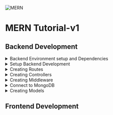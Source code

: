 ![MERN](https://miro.medium.com/v2/0*hU4zJiyVwWcM0L-w.png)

# MERN Tutorial-v1
## Backend Development

<details>
<summary>Backend Environment setup and Dependencies</summary>
<li><a href="https://nodejs.org/en" target="_blank">Node.js</a></li>
<li><a href="https://expressjs.com/">Express</a></li>
<li><a href="https://www.npmjs.com/package/dotenv">dotenv</a></li>
<li><a href="https://mongoosejs.com/">mongoose</a></li>
<li><a href="https://chrisyeh96.github.io/2020/03/28/terminal-colors.html">colors</a></li>
<li><a href="https://www.npmjs.com/package/nodemon">nodemon</a></li>
</details>

<details>
<summary>Setup Backend Development</summary>

1. Open a terminal and create a new directory for the project called `mern-tutorial` and `cd` into it and open it in your coder.  
    - Create a file named `backend` in the `root directory`.

    **(All the routes, controllers and models will be located in this folder.)** 

    - Create a file in the `backend` folder named `server.js`
    - In your terminal run `$ npm init` to initialize a new Node.js project.

2. Create a ``.gitignore`` file in the root directory and add the following lines to it:
```
node_modules
.env
```
3. Install the following dependencies:
```
$ npm i express dotenv mongoose colors
```
```
$ npm i -D nodemon
```
4. Open the `package.json` file and remove the current lines from the `scripts` object and add the following lines:
```json
"start": "node backend/server.js",
"server": "nodemon backend/server.js"
```
5. Add the following line to your `server.js` file:
```js
console.log('Hello World');
```
6. In your terminal run `$ npm run server` to start the server using nodemon to run the `server.js` file. You should see `Hello World` in the terminal.

7. Create a Git repository using `git init` and push your code to GitHub.

8. Clear the `server.js` file and replace with the following code:
```js
const express = require('express') // import express
const dotenv = require('dotenv').config() // import dotenv to use .env file for environment variables
const port = 5000 // set port to 5000

const app = express() // create express app and initialize it

app.listen(port, () => console.log(`Server is running on port ${port}`))
```
9. Run `$ npm run server` in the terminal and you will see "**Server is running on port 5000**".

10. Create a `.env` file in the root directory and add the following lines to it:
```js
NODE_ENV = development
PORT = 8000
```
11. Replace the `port` variable in the `server.js` file with the following code:
```js
const port = process.env.PORT || 5000
```
12. Running `$ npm run server` in the terminal will now show "**Server is running on port 8000**".

13. Change the `port` variable back to `5000` in the `server.js` file, because port `8000` will be used for the frontend.
</details>

<details>
<summary>Creating Routes</summary>

1. Replace the code in the `server.js` file with the following code to test the routes:
```js
const express = require('express') // import express
const dotenv = require('dotenv').config() // import dotenv to use .env file for environment variables
const port = process.env.PORT || 5000 // set port to 5000 or whatever is in .env file

const app = express() // create express app and initialize it

app.get('/api/goals', (req, res) => {
  res.send('Get goals')
})

app.listen(port, () => console.log(`Server is running on port ${port}`))
```
2. Open up Postman [https://www.postman.com/](https://www.postman.com/ "Postman") and make a GET request to `http://localhost:5000/api/goals` and you should see `Get goals` in the response and a status 200 OK.

3. Now replace the code in the `server.js` file with the following code to utilize the `json` data:
```js
const express = require('express') // import express
const dotenv = require('dotenv').config() // import dotenv to use .env file for environment variables
const port = process.env.PORT || 5000 // set port to 5000 or whatever is in .env file

const app = express() // create express app and initialize it

app.get('/api/goals', (req, res) => {
  res.status(200).json({message: 'Get goals'})
})

app.listen(port, () => console.log(`Server is running on port ${port}`))
```
4. Now make a GET request to `http://localhost:5000/api/goals` and you should see the following in the response:
```json
{
  "message": "Get goals"
}
```
5. Create a `routes` folder in the `backend` folder and create a file named `goalRoutes.js` in the `routes` folder.

6. Remove the `app.get` route from the `server.js` file and add the following code to the `goalRoutes.js` file:
```js
const express = require('express') // import express
const router = express.Router() // import express router

router.get('/', (req, res) => {
  res.status(200).json({message: 'Get goals'})
}) // create a GET route

module.exports = router // export the router
```
7. Change the `server.js` file to the following code:
```js
const express = require('express') // import express
const dotenv = require('dotenv').config() // import dotenv to use .env file for environment variables
const port = process.env.PORT || 5000 // set port to 5000 or whatever is in .env file

const app = express() // create express app and initialize it

app.use('/api/goals', require('./routes/goalRoutes')) // use goalRoutes.js for /api/goals

app.listen(port, () => console.log(`Server is running on port ${port}`))
```
8. Now make a GET request to `http://localhost:5000/api/goals` and you should see the following in the response:
```json
{
  "message": "Get goals"
}
```
9. Create a `routes` folder in the `backend` folder and create a file named `goalController.js` in the `routes` folder.  Add the following code to the `goalController.js` file to create a controller for the `GET` route:
```js
const express = require('express')
const router = express.Router()

router.get('/', (req, res) => {
  res.status(200).json({message: 'Get goals'})
})

module.exports = router
```
When you make a GET request to `http://localhost:5000/api/goals` you should see the following in the response:
```json
{
  "message": "Get goals"
}
```
10. Modify the `goalRouters.js` file to the following code to include the get, post, put and delete routes:
```js
const express = require('express')
const router = express.Router()

router.get('/', (req, res) => {
  res.status(200).json({message: 'Get goal'})
})

router.post('/', (req, res) => {
  res.status(200).json({message: 'Set goal'})
})

router.put('/:id', (req, res) => {
  res.status(200).json({message: `Update goal ${req.params.id}`})
})

router.delete('/:id', (req, res) => {
  res.status(200).json({message: `Delete goal ${req.params.id}`})
})

module.exports = router
```
Using Postman you can test the routes.

11. Make a GET request to `http://localhost:5000/api/goals` and you should see the following in the response:
```json
{
  "message": "Get goal"
}
```
12. Now make a POST request to `http://localhost:5000/api/goals` and you should see the following in the response:
```json
{
  "message": "Set goal"
}
```

13. Now make a PUT request to `http://localhost:5000/api/goals/1` and you should see the following in the response:
```json
{
  "message": "Update goal 1"
}
```
14. Now make a DELETE request to `http://localhost:5000/api/goals/1` and you should see the following in the response:
```json
{
  "message": "Delete goal 1"
}
```
</details>

<details>
<summary>Creating Controllers</summary>

1. Create a `controllers` folder in the `backend` folder and create a file named `goalController.js` in the `controllers` folder.  Add the following code to the `goalController.js` file to create a controller for the `GET`, `POST`, `PUT`, and `DELETE` routes:
```js
// @desc Get all goals
// @route GET /api/goals
// @access Private
const getGoals = (req, res) => {
  res.status(200).json({message: 'Get all goals'})
}

// @desc  Set goal
// @route POST /api/goals
// @access Private
const setGoal = (req, res) => {
  res.status(200).json({message: 'Set goals'})
}

// @desc Update goal
// @route PUT /api/goals/:id
// @access Private
const updateGoal = (req, res) => {
  res.status(200).json({message: `Update goal ${req.params.id}`})
}

// @desc Delete goal
// @route DELETE /api/goals/:id
// @access Private
const deleteGoal = (req, res) => {
  res.status(200).json({message: `Delete goal ${req.params.id}`})
}

module.exports = {
  getGoals,
  setGoal,
  updateGoal,
  deleteGoal,
}
```
2. Now modify the `goalRouters.js` file to the following code to include the get, post, put and delete routes:
```js
const express = require('express') // Import express
const router = express.Router() // Make router
const { 
  getGoals, 
  setGoal, 
  updateGoal, 
  deleteGoal 
} = require('../controllers/goalController') // Import controller

router.route('/').get(getGoals).post(setGoal) // Get all goals and create new goal

router.route('/:id').delete(deleteGoal).put(updateGoal) // Delete goal and update goal

module.exports = router // Export router
```

3. Update the `server.js` file to the following code:
```js
const express = require('express') // import express
const dotenv = require('dotenv').config() // import dotenv to use .env file for environment variables
const port = process.env.PORT || 5000 // set port to 5000 or whatever is in .env file

const app = express() // create express app and initialize it

app.use('/api/goals', require('./routes/goalRoutes')) // use goalRoutes.js for /api/goals

app.listen(port, () => console.log(`Server is running on port ${port}`)) // listen on port and log message to console
```
4. Now make a GET request to `http://localhost:5000/api/goals` and you should see the following in the response:
```json
{
  "message": "Get all goals"
}
```
5. Now make a POST request to `http://localhost:5000/api/goals` and you should see the following in the response:
```json
{
  "message": "Set goals"
}
```
6. Now make a PUT request to `http://localhost:5000/api/goals/1` and you should see the following in the response:
```json
{
  "message": "Update goal 1"
}
```
7. Now make a DELETE request to `http://localhost:5000/api/goals/1` and you should see the following in the response:
```json
{
  "message": "Delete goal 1"
}
```
</details>

<details>
<summary>Creating Middleware</summary>

1. Create a folder named `middleware` in the backend folder.  In the `middleware` folder add a `errorMiddleware.js` file and add the following code to it:
```js
const errorHandler = (err, req, res, next) => {
  const statusCode = res.statusCode ? res.statusCode : 500

  res.status(statusCode)
  res.json({
    message: err.message,
    stack: process.env.NODE_ENV === 'production' ? null : err.stack,
  })
}

module.exports = {
  errorHandler,
}
```
</details>

<details>
<summary>Connect to MongoDB</summary>
</details>

<details>
<summary>Creating Models</summary>
</details>

## Frontend Development
